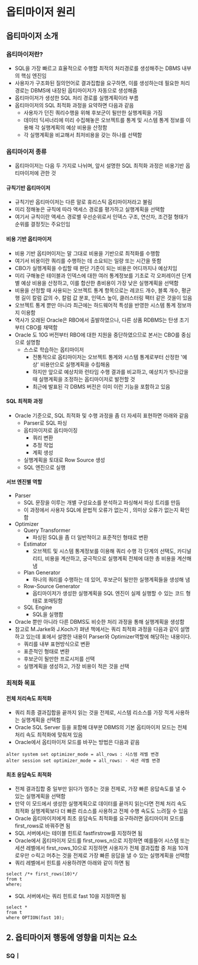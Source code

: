 # 옵티마이저 원리

## 옵티마이저 소개

### 옵티마이저란?
- SQL을 가장 빠르고 효율적으로 수행할 최적의 처리경로를 생성해주는 DBMS 내부의 핵심 엔진임
- 사용자가 구조화된 질의언어로 결과집합을 요구하면, 이를 생성하는데 필요한 처리 경로는 DBMS에 내장된 옵티마이저가 자동으로 생성해줌
- 옵티마이저가 생성한 SQL 처리 경로를 실행계획이라 부름
- 옵티마이저의 SQL 최적화 과정을 요약하면 다음과 같음
  - 사용자가 던진 쿼리수행을 위해 후보군이 될만한 실행계획을 가짐
  - 데이터 딕셔너리에 미리 수집해놓은 오브젝트를 통계 및 시스템 통계 정보를 이용해 각 실행계획의 예상 비용을 산정함
  - 각 실행계획을 비교해서 최저비용을 갖는 하나를 선택함

### 옵티마이저 종류
- 옵티마이저는 다음 두 가지로 나뉘며, 앞서 설명한 SQL 최적화 과정은 비용기반 옵티마이저에 관한 것

#### 규칙기반 옵티마이저
- 규칙기반 옵티마이저는 다른 말로 휴리스틱 옵티마이저라고 불림
- 미리 정해놓은 규칙에 따라 액세스 경로를 평가하고 실행계획을 선택함
- 여기서 규칙이란 액세스 경로별 우선순위로서 인덱스 구조, 연산자, 조건절 형태가 순위를 결정짓는 주요인임

#### 비용 기반 옵티마이저
- 비용 기반 옵티머이저는 말 그대로 비용을 기반으로 최적화를 수행함
- 여기서 비용이란 쿼리를 수행하는 데 소요되는 일량 또는 시간을 뜻함
- CBO가 실헹계획을 수립할 때 판단 기준이 되는 비용은 어디까지나 예상치임
- 미리 구해놓은 테이블과 인덱스에 대한 여러 통계정보를 기초로 각 오퍼레이션 단계별 예상 비용을 산정하고, 이를 합산한 총비용이 가장 낮은 실행계획을 선택함
- 비용을 산정할 때 사용되는 오브젝트 통계 항목으로는 레코드 개수, 블록 개수, 평균 행 길이 칼럼 값의 수, 칼럼 값 분포, 인덱스 높이, 클러스터링 팩터 같은 것을이 있음
- 오브젝트 통계 뿐만 아니라 최근에는 하드웨어적 특성을 반영한 시스템 통계 정보까지 이용함
- 역사가 오래된 Oracle은 RBO에서 출발하였으나, 다른 상품 RDBMS는 탄생 초기부터 CBO를 채택함
- Oracle 도 10G 버전부터 RBO에 대한 지원을 중단하였으므로 본서는 CBO를 중심으로 설명함
  - 스스로 학습하는 옵티마이저
    - 전통적으로 옵티마이저는 오브젝트 통계와 시스템 통계로부터 산정한 '예상' 비용만으로 실행계획을 수립해옴
    - 하지만 앞으로 예상치와 런타임 수행 결과를 비교하고, 예상치가 빗나갔을 때 실행계획을 조정하는 옵티마이저로 발전할 것
    - 최근에 발표된 각 DBMS 버전은 이미 이런 기능을 포함하고 있음

#### SQL 최적화 과정
- Oracle 기준으로, SQL 최적화 및 수행 과정을 좀 더 자세히 표현하면 아래와 같음
  - Parser로 SQL 파싱
  - 옵티마이저로 옵티마이징
    - 쿼리 변환
    - 추정 작업
    - 계획 생성
  - 실행계획을 토대로 Row Source 생성
  - SQL 엔진으로 실행

#### 서브 엔진별 역할
- Parser
  - SQL 문장을 이루는 개별 구성요소를 분석하고 파싱해서 파싱 트리를 만듬
  - 이 과정에서 사용자 SQL에 문법적 오류가 없는지 , 의미상 오류가 없는지 확인함
- Optimizer
  - Query Transformer
    - 파싱된 SQL을 좀 더 일반적이고 표준적인 형태로 변환
  - Estimator
    - 오브젝트 및 시스템 통계정보를 이용해 쿼리 수행 각 단계의 선택도, 카디널리티, 비용을 계산하고, 궁극적으로 실행계획 전체에 대한 총 비용을 계산해냄
  - Plan Generator
    - 하나의 쿼리를 수행하는 데 있어, 후보군이 될만한 실행계획들을 생성해 냄
  - Row-Source Generator
    - 옵티마이저가 생성한 실행계획을 SQL 엔진이 실제 실행할 수 있는 코드 형태로 포매팅함
  - SQL Engine
    - SQL을 실행함
- Oracle 뿐만 아니라 다른 DBMS도 비슷한 처리 과정을 통해 실행계획을 생성함
- 참고로 M.Jarke와 J.Koch가 펴낸 책에서는 쿼리 최적화 과정을 다음과 같이 설명하고 있는데 표에서 설명한 내용이 Parser와 Optimizer역할에 해당하는 내용이다.
  - 쿼리를 내부 표현방식으로 변환
  - 표준적인 형태로 변환
  - 후보군이 될만한 프로시저를 선택
  - 실행계획을 생성하고, 가장 비용이 적은 것을 선택

### 최적화 목표

#### 전체 처리속도 최적화
- 쿼리 최종 결과집합을 끝까지 읽는 것을 전제로, 시스템 리소스를 가장 적게 사용하는 실행계획을 선택함
- Oracle SQL Server 등을 포함해 대부분 DBMS의 기본 옵티마이저 모드는 전체 처리 속도 최적화에 맞춰져 있음
- Oracle에서 옵티마이저 모드를 바꾸는 방법은 다음과 같음

```
alter system set optimizer_mode = all_rows : 시스템 레벨 변경
alter session set optimizer_mode = all_rows: - 세션 레벨 변경
```

#### 최초 응답속도 최적화
- 전체 결과집합 중 일부만 읽다가 멈추는 것을 전제로, 가장 빠른 응답속도를 낼 수 있는 실행계획을 선택함
- 만약 이 모드에서 생성한 실행계획으로 데이터를 끝까지 읽는다면 전체 처리 속도 최적화 실행계획보다 더 빠른 리소스를 사용하고 전체 수행 속도도 느려질 수 있음
- Oracle 옵티마이저에게 최초 응답속도 최적화를 요구하려면 옵티마이저 모드를 first_rows로 바꿔주면 됨
- SQL 서버에서는 테이블 힌트로 fastfirstrow를 지정하면 됨
- Oracle에서 옵티마이저 모드를 first_rows_n으로 지정하면 예를들어 시스템 또는 세션 레벨에서 first_rows_10으로 지정하면 사용자가 전체 결과집합 중 처음 10개 로우만 ㅇ릭고 머추는 것을 전제로 가장 빠른 응답을 낼 수 있는 실행계획을 선택함
- 쿼리 레벨에서 힌트를 사용하려면 아래와 같이 하면 됨

```
select /*+ first_rows(10)*/
from t
where;
```

- SQL 서버에서는 쿼리 힌트로 fast 10을 지정하면 됨

```
select *
from t
where OPTION(fast 10);
```

## 2. 옵티마이저 행동에 영향을 미치는 요소

### SQㅣ